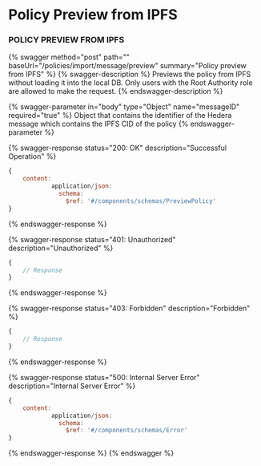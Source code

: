 # Policy Preview from IPFS

### POLICY PREVIEW FROM IPFS

{% swagger method="post" path="" baseUrl="/policies/import/message/preview" summary="Policy preview from IPFS" %}
{% swagger-description %}
Previews the policy from IPFS without loading it into the local DB. Only users with the Root Authority role are allowed to make the request.
{% endswagger-description %}

{% swagger-parameter in="body" type="Object" name="messageID" required="true" %}
Object that contains the identifier of the Hedera message which contains the IPFS CID of the policy
{% endswagger-parameter %}

{% swagger-response status="200: OK" description="Successful Operation" %}

```javascript
{
    content:
            application/json:
              schema:
                $ref: '#/components/schemas/PreviewPolicy'
}
```

{% endswagger-response %}

{% swagger-response status="401: Unauthorized" description="Unauthorized" %}

```javascript
{
    // Response
}
```

{% endswagger-response %}

{% swagger-response status="403: Forbidden" description="Forbidden" %}

```javascript
{
    // Response
}
```

{% endswagger-response %}

{% swagger-response status="500: Internal Server Error" description="Internal Server Error" %}

```javascript
{
    content:
            application/json:
              schema:
                $ref: '#/components/schemas/Error'
}
```

{% endswagger-response %}
{% endswagger %}
